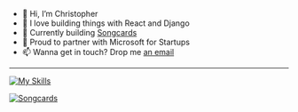 - 👋 Hi, I’m Christopher
- 👀 I love building things with React and Django
- 🌱 Currently building [Songcards](http://beta.songcards.io/)
- 🚀 Proud to partner with Microsoft for Startups
- 📫 Wanna get in touch? Drop me [an email](mailto:chris@unlockyoursound.com)
___

[![My Skills](https://skillicons.dev/icons?i=py,react,typescript,django,github,html,git,heroku,nextjs,fastapi)](https://skillicons.dev)

[![Songcards](https://songcardsmedia.s3.amazonaws.com/sc-pink-1000-500.png)](https://beta.songcards.io/)

<!---
carvalhochris/carvalhochris is a ✨ special ✨ repository because its `README.md` (this file) appears on your GitHub profile.
You can click the Preview link to take a look at your changes.
--->
